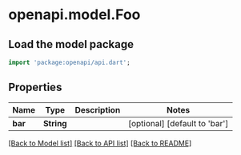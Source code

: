 # openapi.model.Foo

## Load the model package
```dart
import 'package:openapi/api.dart';
```

## Properties
Name | Type | Description | Notes
------------ | ------------- | ------------- | -------------
**bar** | **String** |  | [optional] [default to 'bar']

[[Back to Model list]](../README.md#documentation-for-models) [[Back to API list]](../README.md#documentation-for-api-endpoints) [[Back to README]](../README.md)


